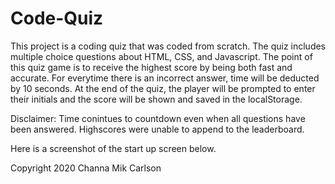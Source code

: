 # Code-Quiz

This project is a coding quiz that was coded from scratch. The quiz includes multiple choice questions about HTML, CSS, and Javascript. The point of this quiz game is to receive the highest score by being both fast and accurate. For everytime there is an incorrect answer, time will be deducted by 10 seconds. At the end of the quiz, the player will be prompted to enter their initials and the score will be shown and saved in the localStorage.

Disclaimer: Time conintues to countdown even when all questions have been answered. Highscores were unable to append to the leaderboard.

Here is a screenshot of the start up screen below.

Copyright 2020 Channa Mik Carlson
